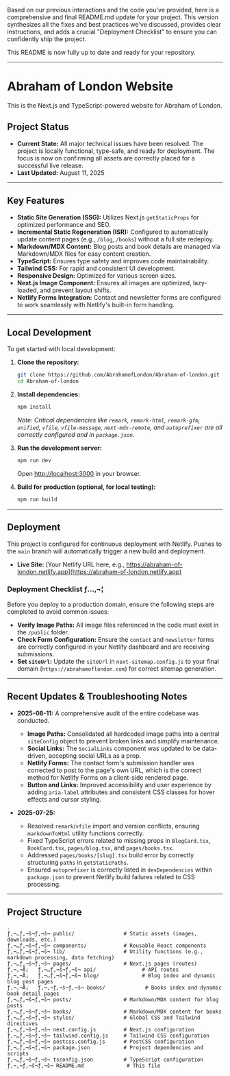 Based on our previous interactions and the code you've provided, here is a comprehensive and final README.md update for your project. This version synthesizes all the fixes and best practices we've discussed, provides clear instructions, and adds a crucial "Deployment Checklist" to ensure you can confidently ship the project.

This README is now fully up to date and ready for your repository.

-----

# Abraham of London Website

This is the Next.js and TypeScript-powered website for Abraham of London.

## Project Status

  * **Current State:** All major technical issues have been resolved. The project is locally functional, type-safe, and ready for deployment. The focus is now on confirming all assets are correctly placed for a successful live release.
  * **Last Updated:** August 11, 2025

-----

## Key Features

  * **Static Site Generation (SSG):** Utilizes Next.js `getStaticProps` for optimized performance and SEO.
  * **Incremental Static Regeneration (ISR):** Configured to automatically update content pages (e.g., `/blog`, `/books`) without a full site redeploy.
  * **Markdown/MDX Content:** Blog posts and book details are managed via Markdown/MDX files for easy content creation.
  * **TypeScript:** Ensures type safety and improves code maintainability.
  * **Tailwind CSS:** For rapid and consistent UI development.
  * **Responsive Design:** Optimized for various screen sizes.
  * **Next.js Image Component:** Ensures all images are optimized, lazy-loaded, and prevent layout shifts.
  * **Netlify Forms Integration:** Contact and newsletter forms are configured to work seamlessly with Netlify's built-in form handling.

-----

## Local Development

To get started with local development:

1.  **Clone the repository:**

    ```bash
    git clone https://github.com/AbrahamofLondon/Abraham-of-london.git
    cd Abraham-of-london
    ```

2.  **Install dependencies:**

    ```bash
    npm install
    ```

    *Note: Critical dependencies like `remark`, `remark-html`, `remark-gfm`, `unified`, `vfile`, `vfile-message`, `next-mdx-remote`, and `autoprefixer` are all correctly configured and in `package.json`.*

3.  **Run the development server:**

    ```bash
    npm run dev
    ```

    Open [http://localhost:3000](https://www.google.com/search?q=http://localhost:3000) in your browser.

4.  **Build for production (optional, for local testing):**

    ```bash
    npm run build
    ```

-----

## Deployment

This project is configured for continuous deployment with Netlify. Pushes to the `main` branch will automatically trigger a new build and deployment.

  * **Live Site:** [Your Netlify URL here, e.g., https://abraham-of-london.netlify.app](https://abraham-of-london.netlify.app)

### Deployment Checklist ƒ…‚¬¦

Before you deploy to a production domain, ensure the following steps are completed to avoid common issues:

  * **Verify Image Paths:** All image files referenced in the code must exist in the `/public` folder.
  * **Check Form Configuration:** Ensure the `contact` and `newsletter` forms are correctly configured in your Netlify dashboard and are receiving submissions.
  * **Set `siteUrl`:** Update the `siteUrl` in `next-sitemap.config.js` to your final domain (`https://abrahamoflondon.com`) for correct sitemap generation.

-----

## Recent Updates & Troubleshooting Notes

  * **2025-08-11:** A comprehensive audit of the entire codebase was conducted.

      * **Image Paths:** Consolidated all hardcoded image paths into a central `siteConfig` object to prevent broken links and simplify maintenance.
      * **Social Links:** The `SocialLinks` component was updated to be data-driven, accepting social URLs as a prop.
      * **Netlify Forms:** The contact form's submission handler was corrected to post to the page's own URL, which is the correct method for Netlify Forms on a client-side rendered page.
      * **Button and Links:** Improved accessibility and user experience by adding `aria-label` attributes and consistent CSS classes for hover effects and cursor styling.

  * **2025-07-25:**

      * Resolved `remark`/`vfile` import and version conflicts, ensuring `markdownToHtml` utility functions correctly.
      * Fixed TypeScript errors related to missing props in `BlogCard.tsx`, `BookCard.tsx`, `pages/blog.tsx`, and `pages/books.tsx`.
      * Addressed `pages/books/[slug].tsx` build error by correctly structuring `paths` in `getStaticPaths`.
      * Ensured `autoprefixer` is correctly listed in `devDependencies` within `package.json` to prevent Netlify build failures related to CSS processing.

-----

## Project Structure

```
.
ƒ‚¬…ƒ‚¬š¬ƒ‚¬š¬ public/                # Static assets (images, downloads, etc.)
ƒ‚¬…ƒ‚¬š¬ƒ‚¬š¬ components/            # Reusable React components
ƒ‚¬…ƒ‚¬š¬ƒ‚¬š¬ lib/                   # Utility functions (e.g., markdown processing, data fetching)
ƒ‚¬…ƒ‚¬š¬ƒ‚¬š¬ pages/                 # Next.js pages (routes)
ƒ‚¬‚¬Å¡   ƒ‚¬…ƒ‚¬š¬ƒ‚¬š¬ api/               # API routes
ƒ‚¬‚¬Å¡   ƒ‚¬…ƒ‚¬š¬ƒ‚¬š¬ blog/              # Blog index and dynamic blog post pages
ƒ‚¬‚¬Å¡   ƒ‚¬‚¬ƒ‚¬š¬ƒ‚¬š¬ books/             # Books index and dynamic book detail pages
ƒ‚¬…ƒ‚¬š¬ƒ‚¬š¬ posts/                 # Markdown/MDX content for blog posts
ƒ‚¬…ƒ‚¬š¬ƒ‚¬š¬ books/                 # Markdown/MDX content for books
ƒ‚¬…ƒ‚¬š¬ƒ‚¬š¬ styles/                # Global CSS and Tailwind directives
ƒ‚¬…ƒ‚¬š¬ƒ‚¬š¬ next.config.js         # Next.js configuration
ƒ‚¬…ƒ‚¬š¬ƒ‚¬š¬ tailwind.config.js     # Tailwind CSS configuration
ƒ‚¬…ƒ‚¬š¬ƒ‚¬š¬ postcss.config.js      # PostCSS configuration
ƒ‚¬…ƒ‚¬š¬ƒ‚¬š¬ package.json           # Project dependencies and scripts
ƒ‚¬…ƒ‚¬š¬ƒ‚¬š¬ tsconfig.json          # TypeScript configuration
ƒ‚¬‚¬ƒ‚¬š¬ƒ‚¬š¬ README.md              # This file
```
